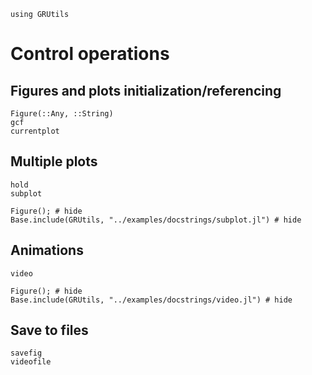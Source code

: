 ```@setup plot
using GRUtils
```
# Control operations

## Figures and plots initialization/referencing
```@docs
Figure(::Any, ::String)
gcf
currentplot
```
## Multiple plots
```@docs
hold
subplot
```
```@example plot
Figure(); # hide
Base.include(GRUtils, "../examples/docstrings/subplot.jl") # hide
```
## Animations
```@docs
video
```
```@example plot
Figure(); # hide
Base.include(GRUtils, "../examples/docstrings/video.jl") # hide
```
## Save to files
```@docs
savefig
videofile
```
